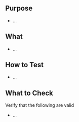 ## Purpose

- ...

## What

- ...

## How to Test

- ...

## What to Check

Verify that the following are valid

- ...
